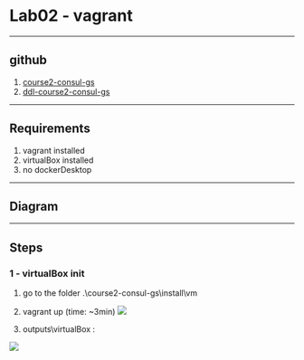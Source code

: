 # Lab02 - vagrant

---

## github
1. [course2-consul-gs](https://github.com/g0t4/course2-consul-gs)
2. [ddl-course2-consul-gs](https://codeload.github.com/g0t4/course2-consul-gs/zip/refs/heads/master)

---

## Requirements
1. vagrant installed
2. virtualBox installed
3. no dockerDesktop

---

## Diagram

---

## Steps
### 1 - virtualBox init
1. go to the folder .\course2-consul-gs\install\vm
2. vagrant up (time: ~3min)
[<img src="https://i.imgur.com/m9LNbaA.png">](https://i.imgur.com/m9LNbaA.png)

3. outputs\virtualBox :

[<img src="https://i.imgur.com/ZTi0UVB.png">](https://i.imgur.com/ZTi0UVB.png)
